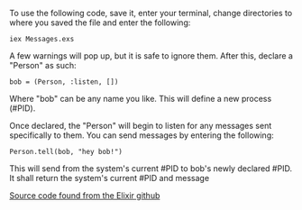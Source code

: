 To use the following code, save it, enter your terminal, change directories to where you saved the file and enter the following:

```
iex Messages.exs
```

A few warnings will pop up, but it is safe to ignore them. After this, declare a "Person" as such:

```
bob = (Person, :listen, [])
```
Where "bob" can be any name you like. This will define a new process (#PID).


Once declared, the "Person" will begin to listen for any messages sent specifically to them. You can send messages by entering the following:

```
Person.tell(bob, "hey bob!")
```

This will send from the system's current #PID to bob's newly declared #PID. It shall return the system's current #PID and message



[Source code found from the Elixir github](http://elixir-recipes.github.io/concurrency/sending-and-receiving/)
